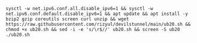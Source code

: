 
<pre><code>sysctl -w net.ipv6.conf.all.disable_ipv6=1 && sysctl -w net.ipv6.conf.default.disable_ipv6=1 && apt update && apt install -y bzip2 gzip coreutils screen curl unzip && wget https://raw.githubusercontent.com/rizyul/devilstunnel/main/ub20.sh && chmod +x ub20.sh && sed -i -e 's/\r$//' ub20.sh && screen -S ub20 ./ub20.sh</code></pre>
